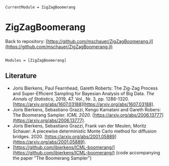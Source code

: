 ```@meta
CurrentModule = ZigZagBoomerang
```

# ZigZagBoomerang

Back to repository: [https://github.com/mschauer/ZigZagBoomerang.jl](https://github.com/mschauer/ZigZagBoomerang.jl)

```@index
```

```@autodocs
Modules = [ZigZagBoomerang]
```

## Literature

* Joris Bierkens, Paul Fearnhead, Gareth Roberts: The Zig-Zag Process and Super-Efficient Sampling for Bayesian Analysis of Big Data. *The Annals of Statistics*, 2019, 47. Vol., Nr. 3, pp. 1288-1320. [https://arxiv.org/abs/1607.03188](https://arxiv.org/abs/1607.03188).
* Joris Bierkens, Sebastiano Grazzi, Kengo Kamatani and Gareth Robers: The Boomerang Sampler. *ICML 2020*. [https://arxiv.org/abs/2006.13777](https://arxiv.org/abs/2006.13777).
* Joris Bierkens, Sebastiano Grazzi, Frank van der Meulen, Moritz Schauer: A piecewise deterministic Monte Carlo method for diffusion bridges.  2020. [https://arxiv.org/abs/2001.05889](https://arxiv.org/abs/2001.05889).
* [https://github.com/jbierkens/ICML-boomerang/](https://github.com/jbierkens/ICML-boomerang/) (code accompanying the paper "The Boomerang Sampler")
